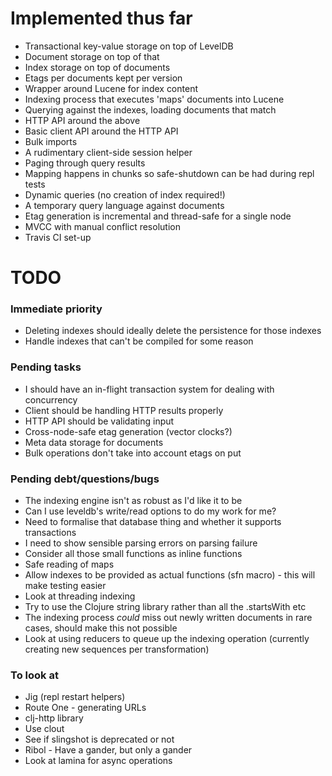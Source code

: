 # Implemented thus far

- Transactional key-value storage on top of LevelDB
- Document storage on top of that
- Index storage on top of documents
- Etags per documents kept per version
- Wrapper around Lucene for index content
- Indexing process that executes 'maps' documents into Lucene
- Querying against the indexes, loading documents that match
- HTTP API around the above
- Basic client API around the HTTP API
- Bulk imports
- A rudimentary client-side session helper
- Paging through query results
- Mapping happens in chunks so safe-shutdown can be had during repl tests
- Dynamic queries (no creation of index required!)
- A temporary query language against documents
- Etag generation is incremental and thread-safe for a single node
- MVCC with manual conflict resolution
- Travis CI set-up

# TODO

### Immediate priority

- Deleting indexes should ideally delete the persistence for those indexes
- Handle indexes that can't be compiled for some reason

### Pending tasks

- I should have an in-flight transaction system for dealing with concurrency
- Client should be handling HTTP results properly
- HTTP API should be validating input
- Cross-node-safe etag generation (vector clocks?)
- Meta data storage for documents
- Bulk operations don't take into account etags on put

### Pending debt/questions/bugs

- The indexing engine isn't as robust as I'd like it to be
- Can I use leveldb's write/read options to do my work for me?
- Need to formalise that database thing and whether it supports transactions
- I need to show sensible parsing errors on parsing failure
- Consider all those small functions as inline functions
- Safe reading of maps
- Allow indexes to be provided as actual functions (sfn macro) - this will make testing easier
- Look at threading indexing
- Try to use the Clojure string library rather than all the .startsWith etc
- The indexing process *could* miss out newly written documents in rare cases, should make this not possible
- Look at using reducers to queue up the indexing operation (currently creating new sequences per transformation)

### To look at 

- Jig (repl restart helpers)
- Route One - generating URLs
- clj-http library 
- Use clout
- See if slingshot is deprecated or not
- Ribol - Have a gander, but only a gander
- Look at lamina for async operations           


